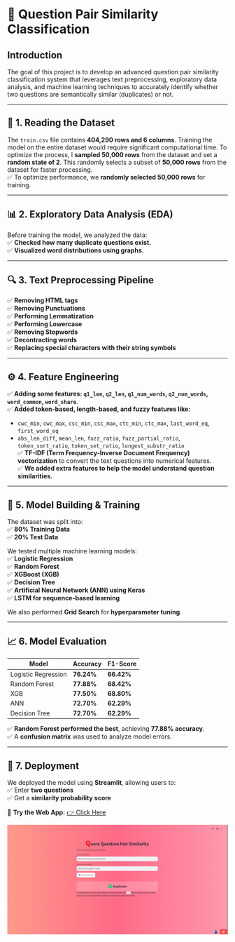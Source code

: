 # 📌 Question Pair Similarity Classification

## **Introduction**  
The goal of this project is to develop an advanced question pair similarity classification system that leverages text preprocessing, exploratory data analysis, and machine learning techniques to accurately identify whether two questions are semantically similar (duplicates) or not.

---

## **📂 1. Reading the Dataset**  
The `train.csv` file contains **404,290 rows and 6 columns**. Training the model on the entire dataset would require significant computational time. To optimize the process, I **sampled 50,000 rows** from the dataset and set a **random state of 2**. This randomly selects a subset of **50,000 rows** from the dataset for faster processing.  
✅ To optimize performance, we **randomly selected 50,000 rows** for training.  

---

## **📊 2. Exploratory Data Analysis (EDA)**  
Before training the model, we analyzed the data:  
✅ **Checked how many duplicate questions exist.**  
✅ **Visualized word distributions using graphs.**  

---

## **🔍 3. Text Preprocessing Pipeline**  
✅ **Removing HTML tags**  
✅ **Removing Punctuations**  
✅ **Performing Lemmatization**  
✅ **Performing Lowercase**  
✅ **Removing Stopwords**  
✅ **Decontracting words**  
✅ **Replacing special characters with their string symbols**  

---

## **⚙️ 4. Feature Engineering**  
✅ **Adding some features: `q1_len`, `q2_len`, `q1_num_words`, `q2_num_words`, `word_common`, `word_share`**.  
✅ **Added token-based, length-based, and fuzzy features like:**  
  - `cwc_min`, `cwc_max`, `csc_min`, `csc_max`, `ctc_min`, `ctc_max`, `last_word_eq`, `first_word_eq`  
  - `abs_len_diff`, `mean_len`, `fuzz_ratio`, `fuzz_partial_ratio`, `token_sort_ratio`, `token_set_ratio`, `longest_substr_ratio`  
✅ **TF-IDF (Term Frequency-Inverse Document Frequency) vectorization** to convert the text questions into numerical features.  
✅ **We added extra features to help the model understand question similarities.**  

---

## **🤖 5. Model Building & Training**  

The dataset was split into:  
✅ **80% Training Data**  
✅ **20% Test Data**  

We tested multiple machine learning models:  
✅ **Logistic Regression**  
✅ **Random Forest**  
✅ **XGBoost (XGB)**  
✅ **Decision Tree**  
✅ **Artificial Neural Network (ANN) using Keras**  
✅ **LSTM for sequence-based learning**  

We also performed **Grid Search** for **hyperparameter tuning**.  

---

## **📈 6. Model Evaluation**  

| **Model**              | **Accuracy** | **F1-Score** |
|------------------------|-------------|--------------|
| Logistic Regression   | **76.24%**   | **66.42%**   |
| Random Forest        | **77.88%**   | **68.42%**   |
| XGB                  | **77.50%**   | **68.80%**   |
| ANN                  | **72.70%**   | **62.29%**   |
| Decision Tree        | **72.70%**   | **62.29%**   |

✅ **Random Forest performed the best**, achieving **77.88% accuracy**.  
✅ A **confusion matrix** was used to analyze model errors.  

---

## **🚀 7. Deployment**  
We deployed the model using **Streamlit**, allowing users to:  
✅ Enter **two questions**  
✅ Get a **similarity probability score**  

🔗 **Try the Web App:** [👉 Click Here](https://questionquora.streamlit.app/)  

![Application Screenshot](image.png)  
